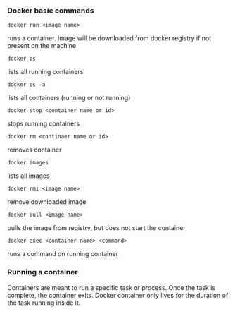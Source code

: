 ### Docker basic commands

```
docker run <image name>
```

runs a container. Image will be downloaded from docker registry if not present on the machine

```
docker ps
```

lists all running containers

```
docker ps -a
```

lists all containers (running or not running)

```
docker stop <container name or id>
```

stops running containers

```
docker rm <continaer name or id>
```

removes container

```
docker images
```

lists all images

```
docker rmi <image name>
```

remove downloaded image

```
docker pull <image name>
```

pulls the image from registry, but does not start the container

```
docker exec <container name> <command>
```

runs a command on running container

### Running a container

Containers are meant to run a specific task or process. Once the task is complete, the container exits.
Docker container only lives for the duration of the task running inside it.
